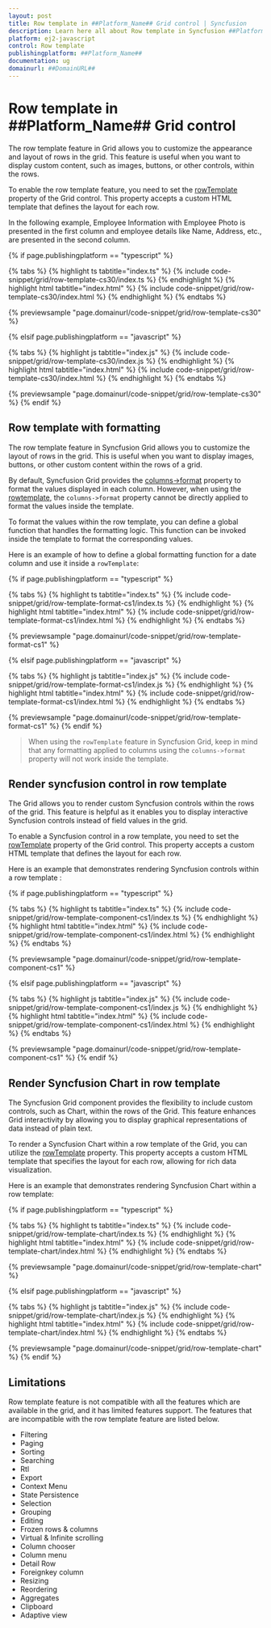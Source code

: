 ```yaml
---
layout: post
title: Row template in ##Platform_Name## Grid control | Syncfusion
description: Learn here all about Row template in Syncfusion ##Platform_Name## Grid control of Syncfusion Essential JS 2 and more.
platform: ej2-javascript
control: Row template 
publishingplatform: ##Platform_Name##
documentation: ug
domainurl: ##DomainURL##
---
```


# Row template in ##Platform_Name## Grid control

The row template feature in Grid allows you to customize the appearance and layout of rows in the grid. This feature is useful when you want to display custom content, such as images, buttons, or other controls, within the rows.

To enable the row template feature, you need to set the [rowTemplate](../../api/grid/#rowtemplate) property of the Grid control. This property accepts a custom HTML template that defines the layout for each row. 

In the following example, Employee Information with Employee Photo is presented in the first column and employee details like Name, Address, etc., are presented in the second column.

{% if page.publishingplatform == "typescript" %}

 {% tabs %}
{% highlight ts tabtitle="index.ts" %}
{% include code-snippet/grid/row-template-cs30/index.ts %}
{% endhighlight %}
{% highlight html tabtitle="index.html" %}
{% include code-snippet/grid/row-template-cs30/index.html %}
{% endhighlight %}
{% endtabs %}
        
{% previewsample "page.domainurl/code-snippet/grid/row-template-cs30" %}

{% elsif page.publishingplatform == "javascript" %}

{% tabs %}
{% highlight js tabtitle="index.js" %}
{% include code-snippet/grid/row-template-cs30/index.js %}
{% endhighlight %}
{% highlight html tabtitle="index.html" %}
{% include code-snippet/grid/row-template-cs30/index.html %}
{% endhighlight %}
{% endtabs %}

{% previewsample "page.domainurl/code-snippet/grid/row-template-cs30" %}
{% endif %}

## Row template with formatting

The row template feature in Syncfusion Grid allows you to customize the layout of rows in the grid. This is useful when you want to display images, buttons, or other custom content within the rows of a grid.

By default, Syncfusion Grid provides the [columns->format](../../api/grid/column/#format) property to format the values displayed in each column. However, when using the [rowtemplate](../../api/grid/#rowtemplate), the `columns->format` property cannot be directly applied to format the values inside the template.

To format the values within the row template, you can define a global function that handles the formatting logic. This function can be invoked inside the template to format the corresponding values.

Here is an example of how to define a global formatting function for a date column and use it inside a `rowTemplate`:

{% if page.publishingplatform == "typescript" %}

 {% tabs %}
{% highlight ts tabtitle="index.ts" %}
{% include code-snippet/grid/row-template-format-cs1/index.ts %}
{% endhighlight %}
{% highlight html tabtitle="index.html" %}
{% include code-snippet/grid/row-template-format-cs1/index.html %}
{% endhighlight %}
{% endtabs %}
        
{% previewsample "page.domainurl/code-snippet/grid/row-template-format-cs1" %}

{% elsif page.publishingplatform == "javascript" %}

{% tabs %}
{% highlight js tabtitle="index.js" %}
{% include code-snippet/grid/row-template-format-cs1/index.js %}
{% endhighlight %}
{% highlight html tabtitle="index.html" %}
{% include code-snippet/grid/row-template-format-cs1/index.html %}
{% endhighlight %}
{% endtabs %}

{% previewsample "page.domainurl/code-snippet/grid/row-template-format-cs1" %}
{% endif %}

>When using the `rowTemplate` feature in Syncfusion Grid, keep in mind that any formatting applied to columns using the `columns->format` property will not work inside the template.

## Render syncfusion control in row template

The Grid allows you to render custom Syncfusion controls within the rows of the grid. This feature is helpful as it enables you to display interactive Syncfusion controls instead of field values in the grid.

To enable a Syncfusion control in a row template, you need to set the [rowTemplate](../../api/grid/#rowtemplate) property of the Grid control. This property accepts a custom HTML template that defines the layout for each row. 

Here is an example that demonstrates rendering Syncfusion controls within a row template :

{% if page.publishingplatform == "typescript" %}

 {% tabs %}
{% highlight ts tabtitle="index.ts" %}
{% include code-snippet/grid/row-template-component-cs1/index.ts %}
{% endhighlight %}
{% highlight html tabtitle="index.html" %}
{% include code-snippet/grid/row-template-component-cs1/index.html %}
{% endhighlight %}
{% endtabs %}
        
{% previewsample "page.domainurl/code-snippet/grid/row-template-component-cs1" %}

{% elsif page.publishingplatform == "javascript" %}

{% tabs %}
{% highlight js tabtitle="index.js" %}
{% include code-snippet/grid/row-template-component-cs1/index.js %}
{% endhighlight %}
{% highlight html tabtitle="index.html" %}
{% include code-snippet/grid/row-template-component-cs1/index.html %}
{% endhighlight %}
{% endtabs %}

{% previewsample "page.domainurl/code-snippet/grid/row-template-component-cs1" %}
{% endif %}

## Render Syncfusion Chart in row template

The Syncfusion Grid component provides the flexibility to include custom controls, such as Chart, within the rows of the Grid. This feature enhances Grid interactivity by allowing you to display graphical representations of data instead of plain text.

To render a Syncfusion Chart within a row template of the Grid, you can utilize the [rowTemplate](../../api/grid/#rowtemplate) property. This property accepts a custom HTML template that specifies the layout for each row, allowing for rich data visualization.

Here is an example that demonstrates rendering Syncfusion Chart within a row template:

{% if page.publishingplatform == "typescript" %}

{% tabs %}
{% highlight ts tabtitle="index.ts" %}
{% include code-snippet/grid/row-template-chart/index.ts %}
{% endhighlight %}
{% highlight html tabtitle="index.html" %}
{% include code-snippet/grid/row-template-chart/index.html %}
{% endhighlight %}
{% endtabs %}
        
{% previewsample "page.domainurl/code-snippet/grid/row-template-chart" %}

{% elsif page.publishingplatform == "javascript" %}

{% tabs %}
{% highlight js tabtitle="index.js" %}
{% include code-snippet/grid/row-template-chart/index.js %}
{% endhighlight %}
{% highlight html tabtitle="index.html" %}
{% include code-snippet/grid/row-template-chart/index.html %}
{% endhighlight %}
{% endtabs %}

{% previewsample "page.domainurl/code-snippet/grid/row-template-chart" %}
{% endif %}

## Limitations

Row template feature is not compatible with all the features which are available in the grid, and it has limited features support. The features that are incompatible with the row template feature are listed below.

* Filtering
* Paging
* Sorting
* Searching
* Rtl
* Export
* Context Menu
* State Persistence
* Selection
* Grouping
* Editing
* Frozen rows & columns
* Virtual & Infinite scrolling
* Column chooser
* Column menu
* Detail Row
* Foreignkey column
* Resizing
* Reordering
* Aggregates
* Clipboard
* Adaptive view
